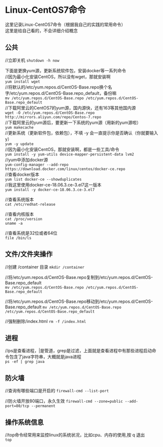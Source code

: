 # Linux-CentOS7命令    
这里记录Linux-CentOS7命令（根据我自己的实践的常用命令）    
这里是给自己看的，不会详细介绍概念   




## 公共
//立即关机
`shutdown -h now`     

下面是更换yum源，更新系统软件包，安装docker等一系列命令    
//因为最小化安装CentOS，所以没有wget，那就安装啊    
`yum install wget`    
//将默认的/etc/yum.repos.d/CentOS-Base.repo换个名字/etc/yum.repos.d/CentOS-Base.repo_default，备份嘛   
`mv /etc/yum.repos.d/CentOS-Base.repo /etc/yum.repos.d/CentOS-Base.repo_default`   
//下载阿里云的CentOS7的yum源，国内源快，还有163等其他国内源   
`wget -O /etc/yum.repos.d/CentOS-Base.repo http://mirrors.aliyun.com/repo/Centos-7.repo`   
//下载阿里云的yum源后，要更新一下系统的yum源（用新的yum源啦）     
`yum makecache`    
//更新系统（更新软件包，依赖包），不填 -y 会一直提示你是否确认（你就要输入y）     
`yum -y update`     
//因为最小化安装CentOS，那就安装啊，都是一些工具/命令    
`yum install -y yum-utils device-mapper-persistent-data lvm2`     
//yum中添加docker源    
`yum-config-manager --add-repo https://download.docker.com/linux/centos/docker-ce.repo`    
//查看docker版本   
`yum list docker-ce --showduplicates`    
//我这里使用docker-ce-18.06.3.ce-3.el7这一版本     
`yum install -y docker-ce-18.06.3.ce-3.el7`    

//查看系统版本      
`cat /etc/redhat-release `      

//查看内核版本      
`cat /proc/version`    
`uname -a`    

//查看系统是32位或者64位     
`file /bin/ls`     







## 文件/文件夹操作  
//创建 /container 目录
`mkdir /container`

//将/etc/yum.repos.d/CentOS-Base.repo复制到/etc/yum.repos.d/CentOS-Base.repo_default  
`mv /etc/yum.repos.d/CentOS-Base.repo /etc/yum.repos.d/CentOS-Base.repo_default`

//将/etc/yum.repos.d/CentOS-Base.repo移动到/etc/yum.repos.d/CentOS-Base.repo_default
`mv /etc/yum.repos.d/CentOS-Base.repo /etc/yum.repos.d/CentOS-Base.repo_default`

//强制删除/index.html
`rm -f /index.html`





## 进程
//ps是查看进程，|是管道，grep是过滤，上面就是查看进程中有那些进程启动命令包含了java字符串，大概就是java进程   
`ps -ef | grep java`   
     



## 防火墙
//查询有哪些端口是开启的
`firewall-cmd --list-port`  

//防火墙开放80端口，永久生效
`firewall-cmd --zone=public --add-port=80/tcp --permanent`   
      





## 操作系统信息   
//top命令经常用来监控linux的系统状况，比如cpu、内存的使用,按 q 退出     
`top`   






















